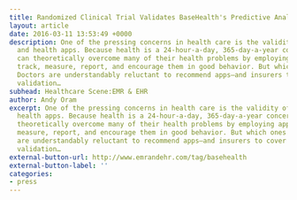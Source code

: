 ```yaml
---
title: Randomized Clinical Trial Validates BaseHealth's Predictive Analytics
layout: article
date: 2016-03-11 13:53:49 +0000
description: One of the pressing concerns in health care is the validity of medical
  and health apps. Because health is a 24-hour-a-day, 365-day-a-year concern, people
  can theoretically overcome many of their health problems by employing apps that
  track, measure, report, and encourage them in good behavior. But which ones work?
  Doctors are understandably reluctant to recommend apps–and insurers to cover them–without
  validation…
subhead: Healthcare Scene:EMR & EHR
author: Andy Oram
excerpt: One of the pressing concerns in health care is the validity of medical and
  health apps. Because health is a 24-hour-a-day, 365-day-a-year concern, people can
  theoretically overcome many of their health problems by employing apps that track,
  measure, report, and encourage them in good behavior. But which ones work? Doctors
  are understandably reluctant to recommend apps–and insurers to cover them–without
  validation…
external-button-url: http://www.emrandehr.com/tag/basehealth
external-button-label: ''
categories:
- press
---
```


